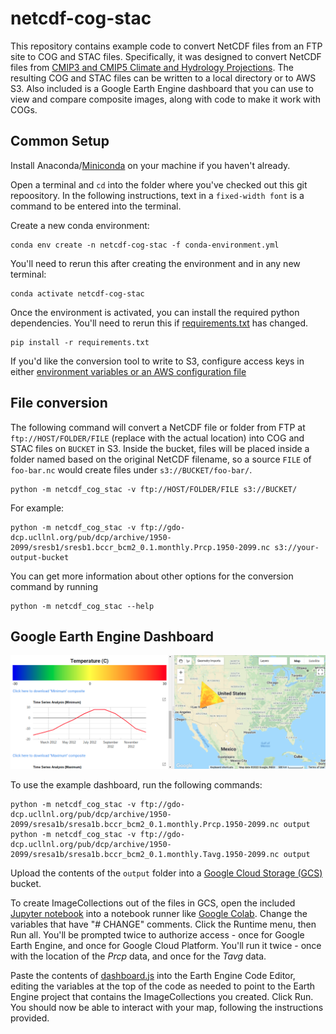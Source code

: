 # netcdf-cog-stac

This repository contains example code to convert NetCDF files from an FTP site to COG and STAC files. Specifically, it was designed to convert NetCDF files from [CMIP3 and CMIP5 Climate and Hydrology Projections](https://gdo-dcp.ucllnl.org/). The resulting COG and STAC files can be written to a local directory or to AWS S3. Also included is a Google Earth Engine dashboard that you can use to view and compare composite images, along with code to make it work with COGs.

## Common Setup

Install Anaconda/[Miniconda](https://docs.conda.io/en/latest/miniconda.html) on your machine if you haven't already.

Open a terminal and `cd` into the folder where you've checked out this git repoository. In the following instructions, text in a `fixed-width font` is a command to be entered into the terminal.

Create a new conda environment:

```
conda env create -n netcdf-cog-stac -f conda-environment.yml
```

You'll need to rerun this after creating the environment and in any new terminal:

```
conda activate netcdf-cog-stac
```

Once the environment is activated, you can install the required python dependencies.
You'll need to rerun this if [requirements.txt](requirements.txt) has changed.

```
pip install -r requirements.txt
```

If you'd like the conversion tool to write to S3, configure access keys in either [environment variables or an AWS configuration file](https://boto3.amazonaws.com/v1/documentation/api/latest/guide/configuration.html#using-environment-variables)


## File conversion

The following command will convert a NetCDF file or folder from FTP at `ftp://HOST/FOLDER/FILE` (replace with the actual location) into COG and STAC files on `BUCKET` in S3. Inside the bucket, files will be placed inside a folder named based on the original NetCDF filename, so a source `FILE` of `foo-bar.nc` would create files under `s3://BUCKET/foo-bar/`.
```
python -m netcdf_cog_stac -v ftp://HOST/FOLDER/FILE s3://BUCKET/
```

For example:
```
python -m netcdf_cog_stac -v ftp://gdo-dcp.ucllnl.org/pub/dcp/archive/1950-2099/sresb1/sresb1.bccr_bcm2_0.1.monthly.Prcp.1950-2099.nc s3://your-output-bucket
```

You can get more information about other options for the conversion command by running

```
python -m netcdf_cog_stac --help
```


## Google Earth Engine Dashboard

![Screenshot of Google Earth Engine dashboard](images/gee_dashboard.png)

To use the example dashboard, run the following commands:
```
python -m netcdf_cog_stac -v ftp://gdo-dcp.ucllnl.org/pub/dcp/archive/1950-2099/sresa1b/sresa1b.bccr_bcm2_0.1.monthly.Prcp.1950-2099.nc output
python -m netcdf_cog_stac -v ftp://gdo-dcp.ucllnl.org/pub/dcp/archive/1950-2099/sresa1b/sresa1b.bccr_bcm2_0.1.monthly.Tavg.1950-2099.nc output
```

Upload the contents of the `output` folder into a [Google Cloud Storage (GCS)](https://console.cloud.google.com/storage/) bucket.

To create ImageCollections out of the files in GCS, open the included [Jupyter notebook](google_earth_engine/COG_Backed_Image_Asset_Registration_into_an_ImageCollection.ipynb) into a notebook runner like [Google Colab](https://colab.research.google.com/). Change the variables that have "# CHANGE" comments. Click the Runtime menu, then Run all. You'll be prompted twice to authorize access - once for Google Earth Engine, and once for Google Cloud Platform. You'll run it twice - once with the location of the _Prcp_ data, and once for the _Tavg_ data. 

Paste the contents of [dashboard.js](google_earth_engine/dashboard.js) into the Earth Engine Code Editor, editing the variables at the top of the code as needed to point to the Earth Engine project that contains the ImageCollections you created. Click Run. You should now be able to interact with your map, following the instructions provided.
